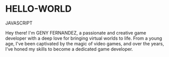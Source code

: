 # HELLO-WORLD
JAVASCRIPT

Hey there! I'm GENY FERNANDEZ, a passionate and creative game developer with a deep love for bringing virtual worlds to life. 
From a young age, I've been captivated by the magic of video games, 
and over the years, I've honed my skills to become a dedicated game developer.
